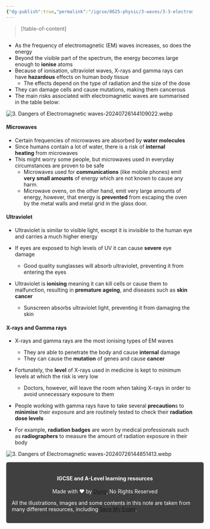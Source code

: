 ```yaml
---
{"dg-publish":true,"permalink":"/igcse/0625-physic/3-waves/3-3-electromagnetic-spectrum/3-dangers-of-electromagnetic-waves/","tags":["IGCSE","0625-Physics"],"noteIcon":""}
---
```


> [!table-of-content]
> ```table-of-contents
> ```

- As the frequency of electromagnetic (EM) waves increases, so does the energy
- Beyond the visible part of the spectrum, the energy becomes large enough to **ionise** atoms
- Because of ionisation, ultraviolet waves, X-rays and gamma rays can have **hazardous** effects on human body tissue
    - The effects depend on the type of radiation and the size of the dose
- They can damage cells and cause mutations, making them cancerous
- The main risks associated with electromagnetic waves are summarised in the table below:

![3. Dangers of Electromagnetic waves-20240726144109022.webp](/img/user/IGCSE/0625%20-%20Physic/3.%20Waves/3.3.%20Electromagnetic%20spectrum/Resources/3.%20Dangers%20of%20Electromagnetic%20waves-20240726144109022.webp)

#### Microwaves
- Certain frequencies of microwaves are absorbed by **water molecules**
- Since humans contain a lot of water, there is a risk of **internal heating** from microwaves
- This might worry some people, but microwaves used in everyday circumstances are proven to be safe
	- Microwaves used for **communications** (like mobile phones) emit **very small amounts** of energy which are not known to cause any harm.
	- Microwave ovens, on the other hand, emit very large amounts of energy, however, that energy is **prevented** from escaping the oven by the metal walls and metal grid in the glass door.

#### Ultraviolet
- Ultraviolet is similar to visible light, except it is invisible to the human eye and carries a much higher energy
- If eyes are exposed to high levels of UV it can cause **severe** eye damage
    - Good quality sunglasses will absorb ultraviolet, preventing it from entering the eyes

- Ultraviolet is **ionising** meaning it can kill cells or cause them to malfunction, resulting in **premature ageing**, and diseases such as **skin cancer**
    - Sunscreen absorbs ultraviolet light, preventing it from damaging the skin

#### X-rays and Gamma rays
- X-rays and gamma rays are the most ionising types of EM waves
	- They are able to penetrate the body and cause **internal** damage
	- They can cause the **mutation** of genes and cause **cancer**

- Fortunately, the **level** of X-rays used in medicine is kept to minimum levels at which the risk is very low
    - Doctors, however, will leave the room when taking X-rays in order to avoid unnecessary exposure to them

- People working with gamma rays have to take several **precaution**s to **minimise** their exposure and are routinely tested to check their **radiation dose levels**
- For example, **radiation badges** are worn by medical professionals such as **radiographers** to measure the amount of radiation exposure in their body

![3. Dangers of Electromagnetic waves-20240726144851413.webp](/img/user/IGCSE/0625%20-%20Physic/3.%20Waves/3.3.%20Electromagnetic%20spectrum/Resources/3.%20Dangers%20of%20Electromagnetic%20waves-20240726144851413.webp)


<div class="transclusion internal-embed is-loaded"><div class="markdown-embed">





<div style="background-color: #404040; padding:15px; border-radius: 5px; color: #fff; width: 100%">
<h4 style="text-align: center">IGCSE and A-Level learning resources</h4>
<p style="text-align: center">Made with ♥ by <a href="https://www.facebook.com/luong.tuandung.3/" target="_blank">Dung</a>, No Rights Reserved</p>
<p>All the illustrations, images and some contents in this note are taken from many different resources, including <a href="https://www.savemyexams.com/" target="_blank">Save My Exam</a>.</p>
</div>


</div></div>
